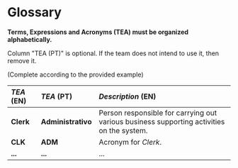 # Glossary

**Terms, Expressions and Acronyms (TEA) must be organized alphabetically.**

Column "TEA (PT)" is optional. If the team does not intend to use it, then remove it.

(Complete according to the provided example)

| **_TEA_** (EN)  | **_TEA_** (PT) | **_Description_** (EN)                                           |                                       
|:------------------------|:-----------------|:--------------------------------------------|
| **Clerk** | **Administrativo** | Person responsible for carrying out various business supporting activities on the system. |
| **CLK** | **ADM** | Acronym for _Clerk_.|
| **...** | **...** | ...|